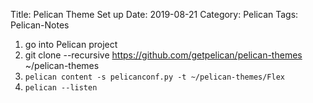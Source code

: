 Title: Pelican Theme Set up
Date: 2019-08-21
Category: Pelican
Tags: Pelican-Notes


1. go into Pelican project
2. git clone --recursive https://github.com/getpelican/pelican-themes ~/pelican-themes
3. `pelican content -s pelicanconf.py -t ~/pelican-themes/Flex`
4. `pelican --listen`